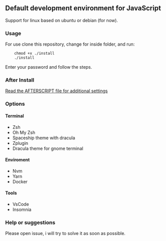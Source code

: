 ## Default development environment for JavaScript

Support for linux based on ubuntu or debian (for now).

### Usage

For use clone this repository, change for inside folder, and run:

```
    chmod +x ./install
    ./install
```

Enter your password and follow the steps.

### After Install

[Read the AFTERSCRIPT file for additional settings](../blob/master/AFTERSCRIPT.md)

### Options

#### Terminal

-   Zsh
-   Oh My Zsh
-   Spaceship theme with dracula
-   Zplugin
-   Dracula theme for gnome terminal

#### Enviroment

-   Nvm
-   Yarn
-   Docker

#### Tools

-   VsCode
-   Insomnia

### Help or suggestions

Please open issue, i will try to solve it as soon as possible.
